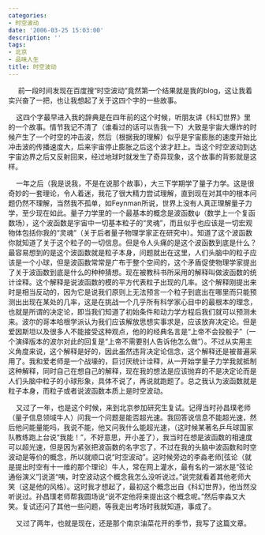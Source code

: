 ```yaml
---
categories:
- 时空波动
date: '2006-03-25 15:03:00'
description: ''
tags:
- 北京
- 品味人生
title: 时空波动
---
```

     前一段时间发现在百度搜“时空波动”竟然第一个结果就是我的blog，这让我着实兴奋了一把，也让我想起了关于这四个字的一些故事。


    这四个字最早进入我的辞典是在四年前的这个时候，听朋友讲《科幻世界》里的一个故事。情节我记不清了（谁看过的话可以告我一下）大致是宇宙大爆炸的时候产生了一个时空的冲击波，然后（根据我的理解）似乎是宇宙膨胀的速度开始比冲击波的传播速度大，后来宇宙停止膨胀之后这个波才赶上。当这个时空波动到达宇宙边界之后又反射回来，经过地球时就发生了奇异现象，这个故事的背影就是这样。


    一年之后（我是说我，不是在说那个故事），大三下学期学了量子力学。这是很奇妙的一套理论，令人着迷，我花了很大精力尝试理解，直到现在对其中的根本问题仍然不理解，当然我不孤单，如Feynman所说，世界上没有人真正理解量子力学，至少现在如此。量子力学里的一个最基本的概念是波函数ψ（数学上一个复函数场），这个波函数是宇宙中一切基本粒子的“灵魂”，而且似乎也应该是一切宏观物体包括你我的“灵魂”（关于后者量子物理学家正在研究中）。知道了这个波函数你就知道了关于这个粒子的一切信息。但是令人头痛的是这个波函数到底是什么？最容易想到的是这个波函数就是粒子本身，问题就出在这里，人们头脑中的粒子应该是一个小球，但是波函数常常是广布于整个空间的，这个矛盾促使物理学家提出了关于波函数到底是什么的种种猜想。现在被教科书所采用的解释叫做波函数的统计诠释。这个解释是说波函数的模的平方代表粒子出现的几率。这个解释刚提出来时是相当反动的，因为它是说我们原则上无法预言一个粒子到底出在哪里而只能预测出出现在某处的几率，这是在挑战一个几乎所有科学家心目中的最根本的理念，也就是所谓的决定论，即当我们知道了初始条件和动力学方程后我们就可以预测未来。波尔的哥本哈根学派认为我们应该解放思想实事求是，应该放弃决定论。但是爱因斯坦以及很多人不能接受这种观点，他的的经典名言是“上帝不会投骰子”（一个演绎版本的波尔对此的回复是“上帝不需要别人告诉他怎么做”）。不过从实用主义角度来说，这个解释是好的，因此虽然违背决定论信念，这个解释还是被普遍采用了。我和爱老师是一个战壕的，巨讨厌统计诠释，从一开始学量子力学我就抵制这种解释，同时自己在想自己的解释，现在我的想法是应该抛弃的不是决定论而是人们头脑中粒子的小球形象，具体不说了，再说就跑题了。总之我认为波函数就是粒子本身，而粒子或者说波函数本质上是时空波动。


    又过了一年，也是这个时候，来到北京参加研究生复试。记得当时孙昌璞老师（量子信息领域牛人）问我一个问题是能否超光速。我回答说信息不能超光速，然后他问能量能吗，我说不能，他又问我什么能超光速，（这时候某著名乒乓球国家队教练跑上台说“我能！”，不好意思，开小差了），我当时在想是波函数的相速度可以超光速，但是因为紧张把波函数的名字忘了，不过在我的头脑中波函数和时空波动是等价的概念，所以就顺口说“时空波动”。这时候旁边的李淼老师\[弦论（就是提出时空有十一维的那个理论）牛人，常在网上灌水，最有名的一湖水是“弦论通俗演义”]说道“咦，时空波动这个概念我怎么没听说过。”说完就看着其他老师大笑（这是他的风格）。这时我才想起了，最初这个概念出自《科幻世界》，他当然没听说过。孙昌璞老师帮我圆场说“说不定他将来提出这个概念呢。”然后李淼又大笑。复试还问了其他一些问题，等我走出考场时我就知道，事成了。


    又过了两年，也就是现在，还是那个南京油菜花开的季节，我写了这篇文章。

